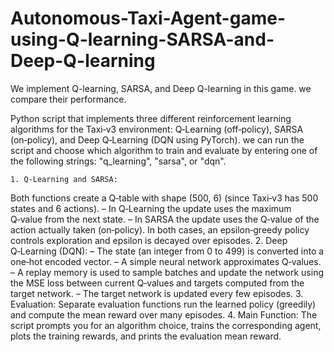 # Autonomous-Taxi-Agent-game-using-Q-learning-SARSA-and-Deep-Q-learning
We implement Q-learning, SARSA, and Deep Q-learning in this game. we compare their performance.



Python script that implements three different reinforcement learning algorithms for the Taxi‑v3 environment: Q‑Learning (off‑policy), SARSA (on‑policy), and Deep Q‑Learning (DQN using PyTorch). we can run the script and choose which algorithm to train and evaluate by entering one of the following strings: "q_learning", "sarsa", or "dqn".


	1. Q‑Learning and SARSA:
Both functions create a Q‑table with shape (500, 6) (since Taxi‑v3 has 500 states and 6 actions).
– In Q‑Learning the update uses the maximum Q‑value from the next state.
– In SARSA the update uses the Q‑value of the action actually taken (on‑policy).
In both cases, an epsilon‑greedy policy controls exploration and epsilon is decayed over episodes.
	2. Deep Q‑Learning (DQN):
– The state (an integer from 0 to 499) is converted into a one‑hot encoded vector.
– A simple neural network approximates Q‑values.
– A replay memory is used to sample batches and update the network using the MSE loss between current Q‑values and targets computed from the target network.
– The target network is updated every few episodes.
	3. Evaluation:
Separate evaluation functions run the learned policy (greedily) and compute the mean reward over many episodes.
	4. Main Function:
The script prompts you for an algorithm choice, trains the corresponding agent, plots the training rewards, and prints the evaluation mean reward.
